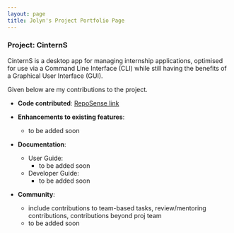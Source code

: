 ```yaml
---
layout: page
title: Jolyn's Project Portfolio Page
---
```


### Project: CinternS

CinternS is a desktop app for managing internship applications, optimised for use via a Command Line Interface (CLI) while still having the benefits of a Graphical User Interface (GUI).

Given below are my contributions to the project.

* **Code contributed**: [RepoSense link]()

* **Enhancements to existing features**:
    * to be added soon

* **Documentation**:
    * User Guide:
        * to be added soon
    * Developer Guide:
        * to be added soon

* **Community**:
    * include contributions to team-based tasks, review/mentoring contributions, contributions beyond proj team
    * to be added soon
